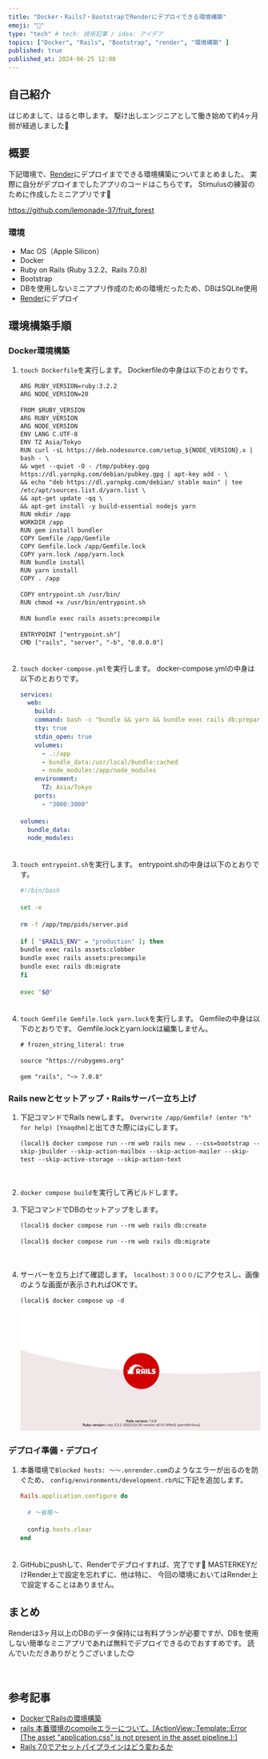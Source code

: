 ```yaml
---
title: "Docker・Rails7・BootstrapでRenderにデプロイできる環境構築"
emoji: "🍏"
type: "tech" # tech: 技術記事 / idea: アイデア
topics: ["Docker", "Rails", "Bootstrap", "render", "環境構築" ]
published: true
published_at: 2024-06-25 12:00
---
```

## 自己紹介
はじめまして、はると申します。
駆け出しエンジニアとして働き始めて約4ヶ月弱が経過しました🐣


## 概要
下記環境で、[Render](https://render.com/)にデプロイまでできる環境構築についてまとめました。
実際に自分がデプロイまでしたアプリのコードはこちらです。
Stimulusの練習のために作成したミニアプリです🍎

https://github.com/lemonade-37/fruit_forest

### 環境
- Mac OS（Apple Silicon）
- Docker
- Ruby on Rails (Ruby 3.2.2、Rails 7.0.8)
- Bootstrap
- DBを使用しないミニアプリ作成のための環境だったため、DBはSQLite使用
- [Render](https://render.com/)にデプロイ


## 環境構築手順
### Docker環境構築
1. `touch Dockerfile`を実行します。
    Dockerfileの中身は以下のとおりです。
    ```Dockerfile:Dockerfile
    ARG RUBY_VERSION=ruby:3.2.2
    ARG NODE_VERSION=20

    FROM $RUBY_VERSION
    ARG RUBY_VERSION
    ARG NODE_VERSION
    ENV LANG C.UTF-8
    ENV TZ Asia/Tokyo
    RUN curl -sL https://deb.nodesource.com/setup_${NODE_VERSION}.x | bash - \
    && wget --quiet -O - /tmp/pubkey.gpg https://dl.yarnpkg.com/debian/pubkey.gpg | apt-key add - \
    && echo "deb https://dl.yarnpkg.com/debian/ stable main" | tee /etc/apt/sources.list.d/yarn.list \
    && apt-get update -qq \
    && apt-get install -y build-essential nodejs yarn
    RUN mkdir /app
    WORKDIR /app
    RUN gem install bundler
    COPY Gemfile /app/Gemfile
    COPY Gemfile.lock /app/Gemfile.lock
    COPY yarn.lock /app/yarn.lock
    RUN bundle install
    RUN yarn install
    COPY . /app

    COPY entrypoint.sh /usr/bin/
    RUN chmod +x /usr/bin/entrypoint.sh

    RUN bundle exec rails assets:precompile

    ENTRYPOINT ["entrypoint.sh"]
    CMD ["rails", "server", "-b", "0.0.0.0"]
    ```
    　　
2. `touch docker-compose.yml`を実行します。
    docker-compose.ymlの中身は以下のとおりです。
    ```yml:docker-compose.yml
    services:
      web:
        build: .
        command: bash -c "bundle && yarn && bundle exec rails db:prepare && yarn build && yarn build:css && rm -f tmp/pids/server.pid && bundle exec rails s -p 3000 -b '0.0.0.0'"
        tty: true
        stdin_open: true
        volumes:
          - .:/app
          - bundle_data:/usr/local/bundle:cached
          - node_modules:/app/node_modules
        environment:
          TZ: Asia/Tokyo
        ports:
          - "3000:3000"

    volumes:
      bundle_data:
      node_modules:
    ```
    　　
3. `touch entrypoint.sh`を実行します。
    entrypoint.shの中身は以下のとおりです。
    ```sh:entrypoint.sh
    #!/bin/bash

    set -e

    rm -f /app/tmp/pids/server.pid

    if [ "$RAILS_ENV" = "production" ]; then
    bundle exec rails assets:clobber
    bundle exec rails assets:precompile
    bundle exec rails db:migrate
    fi

    exec "$@"
    ```
    　　
4. `touch Gemfile Gemfile.lock yarn.lock`を実行します。
    Gemfileの中身は以下のとおりです。
    Gemfile.lockとyarn.lockは編集しません。
    ```Gemfile:Gemfile
    # frozen_string_literal: true

    source "https://rubygems.org"

    gem "rails", "~> 7.0.8"
    ```

### Rails newとセットアップ・Railsサーバー立ち上げ
1. 下記コマンドでRails newします。
    `Overwrite /app/Gemfile? (enter "h" for help) [Ynaqdhm]`と出てきた際には`y`にします。
    ```bash:bash
    (local)$ docker compose run --rm web rails new . --css=bootstrap --skip-jbuilder --skip-action-mailbox --skip-action-mailer --skip-test --skip-active-storage --skip-action-text
    ```
    　　
2. `docker compose build`を実行して再ビルドします。
　　
3. 下記コマンドでDBのセットアップをします。
    ```bash:bash
    (local)$ docker compose run --rm web rails db:create

    (local)$ docker compose run --rm web rails db:migrate
    ```
    　　
4. サーバーを立ち上げて確認します。
    `localhost:３０００/`にアクセスし、画像のような画面が表示されればOKです。
    ```bash:bash
    (local)$ docker compose up -d
    ```

    ![](/images/render-docker-bootstrap/image.png)
    　　

### デプロイ準備・デプロイ
1. 本番環境で`Blocked hosts: 〜〜.onrender.com`のようなエラーが出るのを防ぐため、
    `config/environments/development.rb内`に下記を追加します。
    ```ruby:development.rb
    Rails.application.configure do

      # 〜省略〜

      config.hosts.clear
    end
    ```
    　　
2. GitHubにpushして、Renderでデプロイすれば、完了です🎉
MASTERKEYだけRender上で設定を忘れずに、他は特に、
今回の環境においてはRender上で設定することはありません。

## まとめ
Renderは3ヶ月以上のDBのデータ保持には有料プランが必要ですが、DBを使用しない簡単なミニアプリであれば無料でデプロイできるのでおすすめです。
読んでいただきありがとうございました😊

　
## 参考記事
- [DockerでRailsの環境構築](https://qiita.com/fussy113/items/e9f7457ad4de74023ef6)
- [rails 本番環境のcompileエラーについて。[ActionView::Template::Error (The asset "application.css" is not present in the asset pipeline.):]](https://qiita.com/masarumosu/items/45c869a10cbf89d18075)
- [Rails 7.0でアセットパイプラインはどう変わるか](https://www.wantedly.com/companies/wantedly/post_articles/354873)
